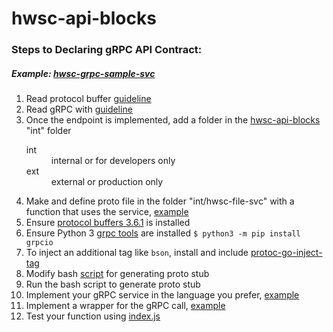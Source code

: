 # hwsc-api-blocks

### Steps to Declaring gRPC API Contract: 
##### *Example: [hwsc-grpc-sample-svc](https://github.com/faraonc/hwsc-grpc-sample-svc)*
1. Read protocol buffer [guideline](https://developers.google.com/protocol-buffers/docs/proto3)
2. Read gRPC with [guideline](https://grpc.io/blog/coreos)
3. Once the endpoint is implemented, add a folder in the [hwsc-api-blocks](https://github.com/faraonc/hwsc-api-blocks) "int" folder 
     <dl>
	    <dt>int</dt>
  		   <dd>internal or for developers only</dd>
       <dt>ext</dt>
  		   <dd>external or production only </dd>
    </dl>
4. Make and define proto file in the folder "int/hwsc-file-svc" with a function that uses the service, [example](https://github.com/faraonc/hwsc-api-blocks/blob/master/int/hwsc-grpc-sample-svc/proto/grpc-sample-svc.proto)
5. Ensure [protocol buffers 3.6.1](https://github.com/protocolbuffers/protobuf/releases) is installed 
6. Ensure Python 3 [grpc tools](https://grpc.io/docs/quickstart/python.html) are installed ``$ python3 -m pip install grpcio``
7. To inject an additional tag like ``bson``, install and include [protoc-go-inject-tag](https://github.com/favadi/protoc-go-inject-tag)
8. Modify bash [script](https://github.com/faraonc/hwsc-api-blocks/blob/master/generate_int_proto.sh) for generating proto stub
9. Run the bash script to generate proto stub
10. Implement your gRPC service in the language you prefer, [example](https://github.com/faraonc/hwsc-grpc-sample-svc)
11. Implement a wrapper for the gRPC call, [example](https://github.com/faraonc/hwsc-api-blocks/blob/master/int/hwsc-grpc-sample-svc/hwsc-grpc-sample-svc.js) 
12. Test your function using [index.js](https://github.com/faraonc/hwsc-api-blocks/blob/master/index.js)
